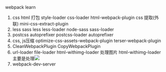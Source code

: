 webpack learn
1. css html 打包
   style-loader css-loader html-webpack-plugin
   css 提取(外联) mini-css-extract-plugin
2. less sass
   less less-loader
   node-sass sass-loader
3. postcss  autoprefixer
   postcss-loader autoprefixer
4. css, js压缩
   optimize-css-assets-webpack-plugin
   terser-webpack-plugin
5. CleanWebpackPlugin CopyWebpackPlugin
6. url-loader file-loader html-withimg-loader 处理图片
   html-withimg-loader 主要是处理<img src='../src/logo.png'/>
7. webpack-dev-server


